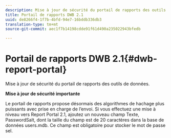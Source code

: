 ```yaml
---
description: Mise à jour de sécurité du portail de rapports des outils de données.
title: Portail de rapports DWB 2.1
uuid: de8266f4-1f7b-4bfd-94e7-16bddb336db3
translation-type: tm+mt
source-git-commit: aec1f7b14198cdde91f61d490a235022943bfedb

---
```



# Portail de rapports DWB 2.1{#dwb-report-portal}

Mise à jour de sécurité du portail de rapports des outils de données.

**Mise à jour de sécurité importante**

Le portail de rapports propose désormais des algorithmes de hachage plus puissants avec prise en charge de l’envoi. Si vous effectuez une mise à niveau vers Report Portal 2.1, ajoutez un nouveau champ Texte, PasswordSalt, dont la taille du champ est de 20 caractères dans la base de données users.mdb. Ce champ est obligatoire pour stocker le mot de passe sel.
